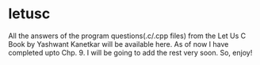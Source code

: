 # letusc
All the answers of the program questions(.c/.cpp files) from the Let Us C Book by Yashwant Kanetkar will be available here. As of now I have completed upto Chp. 9. I will be going to add the rest very soon. So, enjoy!
